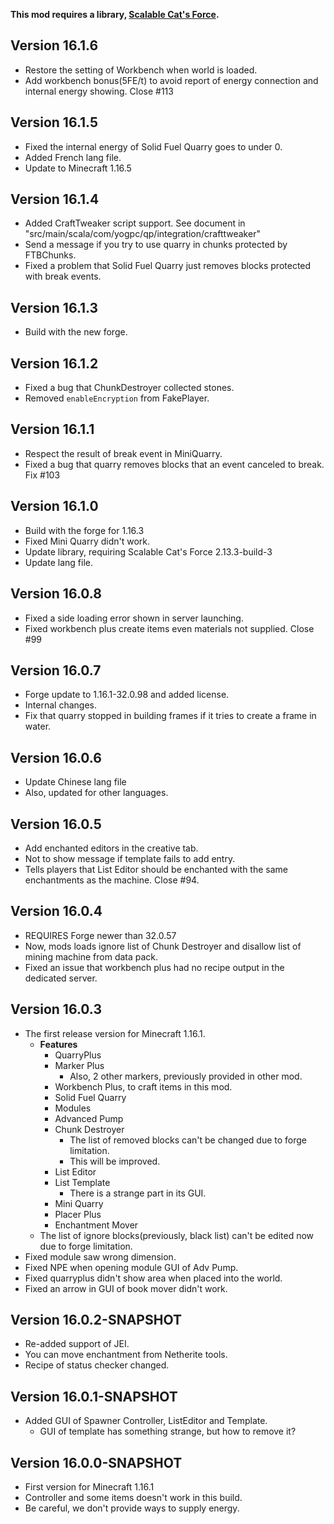 **This mod requires a library, [Scalable Cat's Force](https://www.curseforge.com/minecraft/mc-mods/scalable-cats-force).**
## Version 16.1.6
* Restore the setting of Workbench when world is loaded.
* Add workbench bonus(5FE/t) to avoid report of energy connection and internal energy showing. Close #113

## Version 16.1.5
* Fixed the internal energy of Solid Fuel Quarry goes to under 0.
* Added French lang file.
* Update to Minecraft 1.16.5

## Version 16.1.4
* Added CraftTweaker script support. See document in "src/main/scala/com/yogpc/qp/integration/crafttweaker"
* Send a message if you try to use quarry in chunks protected by FTBChunks.
* Fixed a problem that Solid Fuel Quarry just removes blocks protected with break events.

## Version 16.1.3
* Build with the new forge.

## Version 16.1.2
* Fixed a bug that ChunkDestroyer collected stones.
* Removed `enableEncryption` from FakePlayer.

## Version 16.1.1
* Respect the result of break event in MiniQuarry.
* Fixed a bug that quarry removes blocks that an event canceled to break. Fix #103

## Version 16.1.0
* Build with the forge for 1.16.3
* Fixed Mini Quarry didn't work.
* Update library, requiring Scalable Cat's Force 2.13.3-build-3
* Update lang file.

## Version 16.0.8
* Fixed a side loading error shown in server launching.
* Fixed workbench plus create items even materials not supplied. Close #99

## Version 16.0.7
* Forge update to 1.16.1-32.0.98 and added license.
* Internal changes.
* Fix that quarry stopped in building frames if it tries to create a frame in water.

## Version 16.0.6
* Update Chinese lang file
* Also, updated for other languages.

## Version 16.0.5
* Add enchanted editors in the creative tab.
* Not to show message if template fails to add entry.
* Tells players that List Editor should be enchanted with the same enchantments as the machine. Close #94.

## Version 16.0.4
* REQUIRES Forge newer than 32.0.57
* Now, mods loads ignore list of Chunk Destroyer and disallow list of mining machine from data pack.
* Fixed an issue that workbench plus had no recipe output in the dedicated server.

## Version 16.0.3
* The first release version for Minecraft 1.16.1.
  * **Features**
    * QuarryPlus
    * Marker Plus
      * Also, 2 other markers, previously provided in other mod.
    * Workbench Plus, to craft items in this mod.
    * Solid Fuel Quarry
    * Modules
    * Advanced Pump
    * Chunk Destroyer
      * The list of removed blocks can't be changed due to forge limitation.
      * This will be improved.
    * List Editor
    * List Template
      * There is a strange part in its GUI.
    * Mini Quarry
    * Placer Plus
    * Enchantment Mover
  * The list of ignore blocks(previously, black list) can't be edited now due to forge limitation.
* Fixed module saw wrong dimension.
* Fixed NPE when opening module GUI of Adv Pump.
* Fixed quarryplus didn't show area when placed into the world.
* Fixed an arrow in GUI of book mover didn't work.

## Version 16.0.2-SNAPSHOT
* Re-added support of JEI.
* You can move enchantment from Netherite tools.
* Recipe of status checker changed.

## Version 16.0.1-SNAPSHOT
* Added GUI of Spawner Controller, ListEditor and Template.
  * GUI of template has something strange, but how to remove it?

## Version 16.0.0-SNAPSHOT
* First version for Minecraft 1.16.1
* Controller and some items doesn't work in this build.
* Be careful, we don't provide ways to supply energy.
